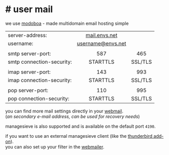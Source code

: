 # &#35; user mail
we use [modoboa](https://modoboa.org/) - made multidomain email hosting simple

|  |  |  |
| ------------------------- |:---:|:---:|
| server-address:           | [mail.envs.net](https://mail.envs.net/) |  |
| username:                 | username@envs.net |  |
|  |  |
| smtp server-port:         | 587 | 465 |
| smtp connection-security: | STARTTLS | SSL/TLS |
|  |  |
| imap server-port:         | 143 | 993 |
| imap connection-security: | STARTTLS | SSL/TLS |
|  |  |
| pop server-port:          | 110 | 995 |
| pop connection-security:  | STARTTLS | SSL/TLS |

you can find more mail settings directly in your [webmail](https://mail.envs.net/user/#profile/).<br />
(*an secondary e-mail address, can be used for recovery needs*)

managesieve is also supported and is available on the default port `4190`.

if you want to use an external managesieve client (like the [thunderbird add-on](https://github.com/thsmi/sieve)).<br />
you can also set up your filter in the [webmailer](https://mail.envs.net/sfilters/).
